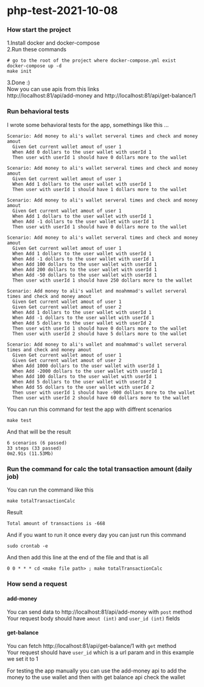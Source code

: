 # php-test-2021-10-08
### How start the project
1.Install docker and docker-compose <br>
2.Run these commands
```
# go to the root of the project where docker-compose.yml exist
docker-compose up -d
make init
```
3.Done :) <br>
Now you can use apis from this links <br> http://localhost:81/api/add-money and http://localhost:81/api/get-balance/1

### Run behavioral tests
I wrote some behavioral tests for the app, somethings like this ...
```
Scenario: Add money to ali's wallet serveral times and check and money amout 
  Given Get current wallet amout of user 1
  When Add 0 dollars to the user wallet with userId 1
  Then user with userId 1 should have 0 dollars more to the wallet

Scenario: Add money to ali's wallet serveral times and check and money amout 
  Given Get current wallet amout of user 1
  When Add 1 dollars to the user wallet with userId 1
  Then user with userId 1 should have 1 dollars more to the wallet

Scenario: Add money to ali's wallet serveral times and check and money amout 
  Given Get current wallet amout of user 1
  When Add 1 dollars to the user wallet with userId 1
  When Add -1 dollars to the user wallet with userId 1
  Then user with userId 1 should have 0 dollars more to the wallet

Scenario: Add money to ali's wallet serveral times and check and money amout 
  Given Get current wallet amout of user 1
  When Add 1 dollars to the user wallet with userId 1
  When Add -1 dollars to the user wallet with userId 1
  When Add 100 dollars to the user wallet with userId 1
  When Add 200 dollars to the user wallet with userId 1
  When Add -50 dollars to the user wallet with userId 1
  Then user with userId 1 should have 250 dollars more to the wallet

Scenario: Add money to ali's wallet and moahmmad's wallet serveral times and check and money amout 
  Given Get current wallet amout of user 1
  Given Get current wallet amout of user 2
  When Add 1 dollars to the user wallet with userId 1
  When Add -1 dollars to the user wallet with userId 1
  When Add 5 dollars to the user wallet with userId 2
  Then user with userId 1 should have 0 dollars more to the wallet
  Then user with userId 2 should have 5 dollars more to the wallet

Scenario: Add money to ali's wallet and moahmmad's wallet serveral times and check and money amout 
  Given Get current wallet amout of user 1
  Given Get current wallet amout of user 2
  When Add 1000 dollars to the user wallet with userId 1
  When Add -2000 dollars to the user wallet with userId 1
  When Add 100 dollars to the user wallet with userId 1
  When Add 5 dollars to the user wallet with userId 2
  When Add 55 dollars to the user wallet with userId 2
  Then user with userId 1 should have -900 dollars more to the wallet
  Then user with userId 2 should have 60 dollars more to the wallet
```
You can run this command for test the app with diffrent scenarios
```
make test
```
And that will be the result
```
6 scenarios (6 passed)
33 steps (33 passed)
0m2.91s (11.53Mb)
```
### Run the command for calc the total transaction amount (daily job)
You can run the command like this
```
make totalTransactionCalc
```
Result
```
Total amount of transactions is -668
```
And if you want to run it once every day you can just run this command
```
sudo crontab -e
```
And then add this line at the end of the file and that is all
```
0 0 * * * cd <make file path> ; make totalTransactionCalc
```
### How send a request
#### add-money
You can send data to http://localhost:81/api/add-money with `post` method <br>
Your request body should have `amout (int)` and `user_id (int)` fields <br>

#### get-balance
You can fetch http://localhost:81/api/get-balance/1 with `get` method <br>
Your request should have `user_id` which is a url param and in this example we set it to 1 <br>

For testing the app manually you can use the add-money api to add the money to the use wallet and then with get balance api check the wallet <br>


